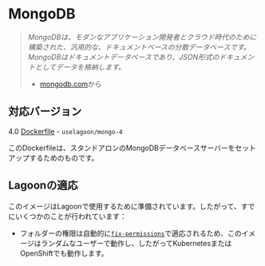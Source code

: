 # MongoDB

> _MongoDBは、モダンなアプリケーション開発者とクラウド時代のために構築された、汎用的な、ドキュメントベースの分散データベースです。MongoDBはドキュメントデータベースであり、JSON形式のドキュメントとしてデータを格納します。_
>
> * [mongodb.com](https://www.mongodb.com/)から

## 対応バージョン

4.0 [Dockerfile](https://github.com/uselagoon/lagoon-images/blob/main/images/mongo/4.Dockerfile) - `uselagoon/mongo-4`

このDockerfileは、スタンドアロンのMongoDBデータベースサーバーをセットアップするためのものです。

## Lagoonの適応

このイメージはLagoonで使用するために準備されています。したがって、すでにいくつかのことが行われています：

* フォルダーの権限は自動的に[`fix-permissions`](https://github.com/uselagoon/lagoon-images/blob/main/images/commons/fix-permissions)で適応されるため、このイメージはランダムなユーザーで動作し、したがってKubernetesまたはOpenShiftでも動作します。